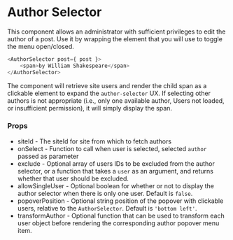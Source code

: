# Author Selector

This component allows an administrator with sufficient privileges to edit the author of a post. Use it by wrapping the element that you will use to toggle the menu open/closed.

```js
<AuthorSelector post={ post }>
	<span>by William Shakespeare</span>
</AuthorSelector>
```

The component will retrieve site users and render the child span as a clickable element to expand the `author-selector` UX. If selecting other authors is not appropriate (i.e., only one available author, Users not loaded, or insufficient permission), it will simply display the span.

### Props

- siteId - The siteId for site from which to fetch authors
- onSelect - Function to call when user is selected, selected `author` passed as parameter
- exclude - Optional array of users IDs to be excluded from the author selector, or a function that takes a `user` as an argument, and returns whether that user should be excluded.
- allowSingleUser - Optional boolean for whether or not to display the author selector when there is only one user. Default is `false`.
- popoverPosition - Optional string position of the popover with clickable users, relative to the `AuthorSelector`. Default is `'bottom left'`.
- transformAuthor - Optional function that can be used to transform each user object before rendering the corresponding author popover menu item.
